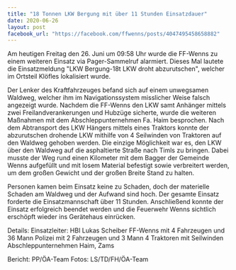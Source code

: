 ```yaml
---
title: "18 Tonnen LKW Bergung mit über 11 Stunden Einsatzdauer"
date: 2020-06-26
layout: post
facebook_url: "https://facebook.com/ffwenns/posts/4047495458658882"
---
```


Am heutigen Freitag den 26. Juni um 09:58 Uhr wurde die FF-Wenns zu einem weiteren Einsatz via Pager-Sammelruf alarmiert. Dieses Mal lautete die Einsatzmeldung "LKW Bergung-18t LKW droht abzurutschen", welcher im Ortsteil Klöfles lokalisiert wurde.

Der Lenker des Kraftfahrzeuges befand sich auf einem unwegsamen Waldweg, welcher ihm im Navigationssystem misslicher Weise falsch angezeigt wurde.
Nachdem die FF-Wenns den LKW samt Anhänger mittels zwei Freilandverankerungen und Hubzüge sicherte, wurde die weiteren Maßnahmen mit dem Abschleppunternehmen Fa. Haim besprochen. Nach dem Abtransport des LKW Hängers mittels eines Traktors konnte der abzurutschen drohende LKW mithilfe von 4 Seilwinden von Traktoren auf den Waldweg gehoben werden. Die einzige Möglichkeit war es, den LKW über den Waldweg auf die asphaltierte Straße nach Timls zu bringen. Dabei musste der Weg rund einen Kilometer mit dem Bagger der Gemeinde Wenns aufgefüllt und mit losem Material befestigt sowie verbreitert werden, um dem großen Gewicht und der großen Breite Stand zu halten.

Personen kamen beim Einsatz keine zu Schaden, doch der materielle Schaden am Waldweg und der Aufwand sind hoch. Der gesamte Einsatz forderte die Einsatzmannschaft über 11 Stunden. Anschließend konnte der Einsatz erfolgreich beendet werden und die Feuerwehr Wenns sichtlich erschöpft wieder ins Gerätehaus einrücken.

Details:
Einsatzleiter: HBI Lukas Scheiber
FF-Wenns mit 4 Fahrzeugen und 36 Mann
Polizei mit 2 Fahrzeugen und 3 Mann
4 Traktoren mit Seilwinden
Abschleppunternehmen Haim, Zams

Bericht: PP/ÖA-Team
Fotos: LS/TD/FH/ÖA-Team